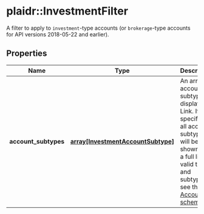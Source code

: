 # plaidr::InvestmentFilter

A filter to apply to `investment`-type accounts (or `brokerage`-type accounts for API versions 2018-05-22 and earlier).

## Properties
Name | Type | Description | Notes
------------ | ------------- | ------------- | -------------
**account_subtypes** | [**array[InvestmentAccountSubtype]**](InvestmentAccountSubtype.md) | An array of account subtypes to display in Link. If not specified, all account subtypes will be shown. For a full list of valid types and subtypes, see the [Account schema](https://plaid.com/docs/api/accounts#account-type-schema).  | 


